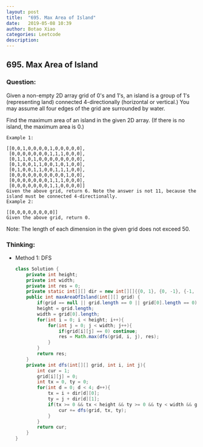 ```yaml
---
layout: post
title:  "695. Max Area of Island"
date:   2019-05-08 10:39
author: Botao Xiao
categories: Leetcode
description:
---
```

## 695. Max Area of Island

### Question:
Given a non-empty 2D array grid of 0's and 1's, an island is a group of 1's (representing land) connected 4-directionally (horizontal or vertical.) You may assume all four edges of the grid are surrounded by water.

Find the maximum area of an island in the given 2D array. (If there is no island, the maximum area is 0.)

```
Example 1:

[[0,0,1,0,0,0,0,1,0,0,0,0,0],
 [0,0,0,0,0,0,0,1,1,1,0,0,0],
 [0,1,1,0,1,0,0,0,0,0,0,0,0],
 [0,1,0,0,1,1,0,0,1,0,1,0,0],
 [0,1,0,0,1,1,0,0,1,1,1,0,0],
 [0,0,0,0,0,0,0,0,0,0,1,0,0],
 [0,0,0,0,0,0,0,1,1,1,0,0,0],
 [0,0,0,0,0,0,0,1,1,0,0,0,0]]
Given the above grid, return 6. Note the answer is not 11, because the island must be connected 4-directionally.
Example 2:

[[0,0,0,0,0,0,0,0]]
Given the above grid, return 0.
```

Note: The length of each dimension in the given grid does not exceed 50.

### Thinking:
* Method 1: DFS
  ```Java
  class Solution {
      private int height;
      private int width;
      private int res = 0;
      private static int[][] dir = new int[][]{{0, 1}, {0, -1}, {-1, 0}, {1, 0}};
      public int maxAreaOfIsland(int[][] grid) {
          if(grid == null || grid.length == 0 || grid[0].length == 0) return 0;
          height = grid.length;
          width = grid[0].length;
          for(int i = 0; i < height; i++){
              for(int j = 0; j < width; j++){
                  if(grid[i][j] == 0) continue;
                  res = Math.max(dfs(grid, i, j), res);
              }
          }
          return res;
      }
      private int dfs(int[][] grid, int i, int j){
          int cur = 1;
          grid[i][j] = 0;
          int tx = 0, ty = 0;
          for(int d = 0; d < 4; d++){
              tx = i + dir[d][0];
              ty = j + dir[d][1];
              if(tx >= 0 && tx < height && ty >= 0 && ty < width && grid[tx][ty] == 1){
                  cur += dfs(grid, tx, ty);
              }
          }
          return cur;
      }
  }
  ```

